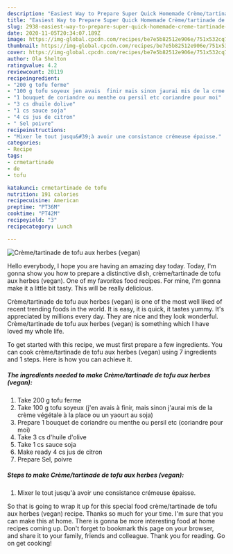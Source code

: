```yaml
---
description: "Easiest Way to Prepare Super Quick Homemade Crème/tartinade de tofu aux herbes (vegan)"
title: "Easiest Way to Prepare Super Quick Homemade Crème/tartinade de tofu aux herbes (vegan)"
slug: 2938-easiest-way-to-prepare-super-quick-homemade-creme-tartinade-de-tofu-aux-herbes-vegan
date: 2020-11-05T20:34:07.189Z
image: https://img-global.cpcdn.com/recipes/be7e5b82512e906e/751x532cq70/cremetartinade-de-tofu-aux-herbes-vegan-photo-principale-de-la-recette.jpg
thumbnail: https://img-global.cpcdn.com/recipes/be7e5b82512e906e/751x532cq70/cremetartinade-de-tofu-aux-herbes-vegan-photo-principale-de-la-recette.jpg
cover: https://img-global.cpcdn.com/recipes/be7e5b82512e906e/751x532cq70/cremetartinade-de-tofu-aux-herbes-vegan-photo-principale-de-la-recette.jpg
author: Ola Shelton
ratingvalue: 4.2
reviewcount: 20119
recipeingredient:
- "200 g tofu ferme"
- "100 g tofu soyeux jen avais  finir mais sinon jaurai mis de la crme vgtale  la place ou un yaourt au soja"
- "1 bouquet de coriandre ou menthe ou persil etc coriandre pour moi"
- "3 cs dhuile dolive"
- "1 cs sauce soja"
- "4 cs jus de citron"
- " Sel poivre"
recipeinstructions:
- "Mixer le tout jusqu&#39;à avoir une consistance crémeuse épaisse."
categories:
- Recipe
tags:
- crmetartinade
- de
- tofu

katakunci: crmetartinade de tofu 
nutrition: 191 calories
recipecuisine: American
preptime: "PT36M"
cooktime: "PT42M"
recipeyield: "3"
recipecategory: Lunch

---
```



![Crème/tartinade de tofu aux herbes (vegan)](https://img-global.cpcdn.com/recipes/be7e5b82512e906e/751x532cq70/cremetartinade-de-tofu-aux-herbes-vegan-photo-principale-de-la-recette.jpg)

Hello everybody, I hope you are having an amazing day today. Today, I'm gonna show you how to prepare a distinctive dish, crème/tartinade de tofu aux herbes (vegan). One of my favorites food recipes. For mine, I'm gonna make it a little bit tasty. This will be really delicious.

Crème/tartinade de tofu aux herbes (vegan) is one of the most well liked of recent trending foods in the world. It is easy, it is quick, it tastes yummy. It's appreciated by millions every day. They are nice and they look wonderful. Crème/tartinade de tofu aux herbes (vegan) is something which I have loved my whole life.




To get started with this recipe, we must first prepare a few ingredients. You can cook crème/tartinade de tofu aux herbes (vegan) using 7 ingredients and 1 steps. Here is how you can achieve it.

<!--inarticleads1-->

##### The ingredients needed to make Crème/tartinade de tofu aux herbes (vegan):

1. Take 200 g tofu ferme
1. Take 100 g tofu soyeux (j&#39;en avais à finir, mais sinon j&#39;aurai mis de la crème végétale à la place ou un yaourt au soja)
1. Prepare 1 bouquet de coriandre ou menthe ou persil etc (coriandre pour moi)
1. Take 3 cs d&#39;huile d&#39;olive
1. Take 1 cs sauce soja
1. Make ready 4 cs jus de citron
1. Prepare  Sel, poivre




<!--inarticleads2-->

##### Steps to make Crème/tartinade de tofu aux herbes (vegan):

1. Mixer le tout jusqu&#39;à avoir une consistance crémeuse épaisse.




So that is going to wrap it up for this special food crème/tartinade de tofu aux herbes (vegan) recipe. Thanks so much for your time. I'm sure that you can make this at home. There is gonna be more interesting food at home recipes coming up. Don't forget to bookmark this page on your browser, and share it to your family, friends and colleague. Thank you for reading. Go on get cooking!
